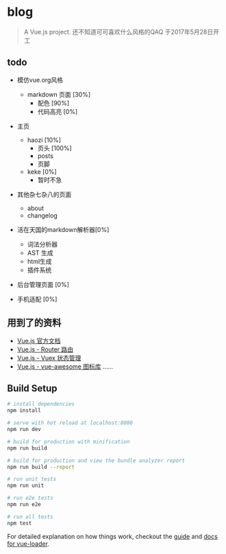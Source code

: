 # blog

> A Vue.js project. 还不知道可可喜欢什么风格的QAQ
于2017年5月28日开工



## todo

* 模仿vue.org风格
    - markdown 页面 [30%]
        + 配色 [90%]
        + 代码高亮 [0%]
* 主页
    - haozi [10%]
        * 页头 [100%]
        * posts
        * 页脚
    - keke [0%]
        * 暂时不急

* 其他杂七杂八的页面
    - about
    - changelog
* 活在天国的markdown解析器[0%]
    - 词法分析器
    - AST 生成
    - html生成
    - 插件系统
* 后台管理页面 [0%]
* 手机适配 [0%]



## 用到了的资料
* [Vue.js 官方文档](https://cn.vuejs.org/v2/guide/)
* [Vue.js - Router  路由](https://router.vuejs.org)
* [Vue.js - Vuex  状态管理](http://vuex.vuejs.org/)
* [Vue.js - vue-awesome 图标库](https://github.com/Justineo/vue-awesome)
......


## Build Setup

``` bash
# install dependencies
npm install

# serve with hot reload at localhost:8080
npm run dev

# build for production with minification
npm run build

# build for production and view the bundle analyzer report
npm run build --report

# run unit tests
npm run unit

# run e2e tests
npm run e2e

# run all tests
npm test
```

For detailed explanation on how things work, checkout the [guide](http://vuejs-templates.github.io/webpack/) and [docs for vue-loader](http://vuejs.github.io/vue-loader).
